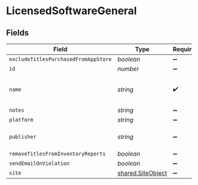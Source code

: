# LicensedSoftwareGeneral


## Fields

| Field                                                         | Type                                                          | Required                                                      | Description                                                   | Example                                                       |
| ------------------------------------------------------------- | ------------------------------------------------------------- | ------------------------------------------------------------- | ------------------------------------------------------------- | ------------------------------------------------------------- |
| `excludeTitlesPurchasedFromAppStore`                          | *boolean*                                                     | :heavy_minus_sign:                                            | N/A                                                           |                                                               |
| `id`                                                          | *number*                                                      | :heavy_minus_sign:                                            | N/A                                                           | 1                                                             |
| `name`                                                        | *string*                                                      | :heavy_check_mark:                                            | Name of the licensed software                                 | Adobe Creative Suite                                          |
| `notes`                                                       | *string*                                                      | :heavy_minus_sign:                                            | N/A                                                           |                                                               |
| `platform`                                                    | *string*                                                      | :heavy_minus_sign:                                            | N/A                                                           | Mac                                                           |
| `publisher`                                                   | *string*                                                      | :heavy_minus_sign:                                            | N/A                                                           | Adobe Systems Incorporated                                    |
| `removeTitlesFromInventoryReports`                            | *boolean*                                                     | :heavy_minus_sign:                                            | N/A                                                           |                                                               |
| `sendEmailOnViolation`                                        | *boolean*                                                     | :heavy_minus_sign:                                            | N/A                                                           |                                                               |
| `site`                                                        | [shared.SiteObject](../../../sdk/models/shared/siteobject.md) | :heavy_minus_sign:                                            | N/A                                                           |                                                               |
